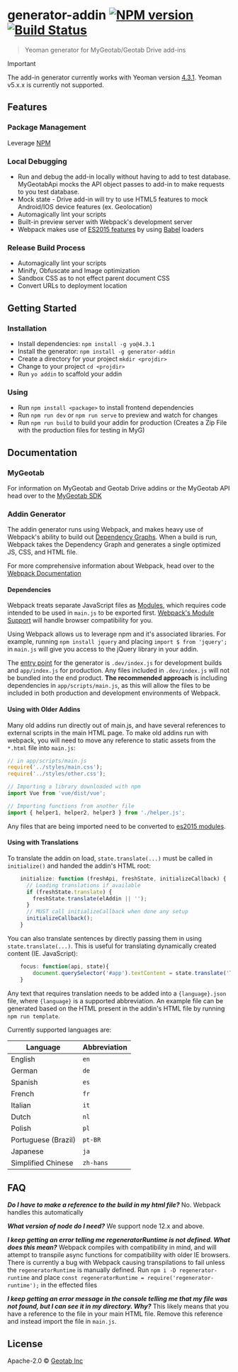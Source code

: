 # generator-addin [![NPM version][npm-image]][npm-url] [![Build Status](https://travis-ci.org/Geotab/generator-addin.svg?branch=master)](https://travis-ci.org/Geotab/generator-addin)

> Yeoman generator for MyGeotab/Geotab Drive add-ins

> [!IMPORTANT]
> The add-in generator currently works with Yeoman version [4.3.1](https://github.com/yeoman/yo/releases/tag/v4.3.1). Yeoman v5.x.x is currently not supported.
## Features

### Package Management
Leverage [NPM](https://www.npmjs.com/)

### Local Debugging

- Run and debug the add-in locally without having to add to test database. MyGeotabApi mocks the API object passes to add-in to make requests to you test database.
- Mock state - Drive add-in will try to use HTML5 features to mock Android/IOS device features (ex. Geolocation)
- Automagically lint your scripts
- Built-in preview server with Webpack's development server
- Webpack makes use of [ES2015 features](https://babeljs.io/docs/learn-es2015/) by using [Babel](https://babeljs.io) loaders

### Release Build Process

- Automagically lint your scripts
- Minify, Obfuscate and Image optimization
- Sandbox CSS as to not effect parent document CSS
- Convert URLs to deployment location

## Getting Started

### Installation
- Install dependencies: `npm install -g yo@4.3.1`
- Install the generator: `npm install -g generator-addin`
- Create a directory for your project `mkdir <projdir>`
- Change to your project `cd <projdir>`
- Run `yo addin` to scaffold your addin

### Using
- Run `npm install <package>` to install frontend dependencies
- Run `npm run dev` or `npm run serve` to preview and watch for changes
- Run `npm run build` to build your addin for production (Creates a Zip File with the production files for testing in MyG)
## Documentation

### MyGeotab

For information on MyGeotab and Geotab Drive addins or the MyGeotab API head over to the [MyGeotab SDK](https://developers.geotab.com/myGeotab/introduction)

### Addin Generator

The addin generator runs using Webpack, and makes heavy use of Webpack's ability to build out [Dependency Graphs](https://webpack.js.org/concepts/dependency-graph/). When a build is run, Webpack takes the Dependency Graph and generates a single optimized JS, CSS, and HTML file.

For more comprehensive information about Webpack, head over to the [Webpack Documentation](https://webpack.js.org/concepts/)

#### Dependencies

Webpack treats separate JavaScript files as [Modules](https://developer.mozilla.org/en-US/docs/Web/JavaScript/Guide/Modules), which requires code intended to be used in `main.js` to be exported first. [Webpack's Module Support](https://webpack.js.org/guides/getting-started/#modules) will handle browser compatibility for you.

Using Webpack allows us to leverage npm and it's associated libraries. For example, running `npm install jquery` and placing `import $ from 'jquery';` in `main.js` will give you access to the jQuery library in your addin.

The [entry point](https://webpack.js.org/concepts/#entry) for the generator is `.dev/index.js` for development builds and `app/index.js` for production. Any files included in `.dev/index.js` will not be bundled into the end product. **The recommended approach** is including dependencies in `app/scripts/main.js`, as this will allow the files to be included in both production and development environments of Webpack.


#### Using with Older Addins

Many old addins run directly out of main.js, and have several references to external scripts in the main HTML page. To make old addins run with webpack, you will need to move any reference to static assets from the `*.html` file into `main.js`:

```javascript
// in app/scripts/main.js
require('../styles/main.css');
require('../styles/other.css');

// Importing a library downloaded with npm
import Vue from 'vue/dist/vue';

// Importing functions from another file
import { helper1, helper2, helper3 } from './helper.js';

```

Any files that are being imported need to be converted to [es2015 modules](https://developer.mozilla.org/en-US/docs/Web/JavaScript/Guide/Modules).

#### Using with Translations

To translate the addin on load, `state.translate(...)` must be called in `initialize()` and handed the addin's HTML root:
```javascript
    initialize: function (freshApi, freshState, initializeCallback) {
      // Loading translations if available
      if (freshState.translate) {
        freshState.translate(elAddin || '');
      }
      // MUST call initializeCallback when done any setup
      initializeCallback();
    }
```

You can also translate sentences by directly passing them in using `state.translate(...)`. This is useful for translating dynamically created content (IE. JavaScript): 
```javascript
    focus: function(api, state){
        document.querySelector('#app').textContent = state.translate('Translate this sentence');
    }
```

Any text that requires translation needs to be added into a `{language}.json` file, where `{language}` is a supported abbreviation. An example file can be generated based on the HTML present in the addin's HTML file by running `npm run template`. 

Currently supported languages are:

| Language | Abbreviation |
| ---------|--------------|
| English | `en` |
| German | `de` |
| Spanish | `es` |
| French | `fr` |
| Italian | `it` |
| Dutch | `nl` |
| Polish | `pl` |
| Portuguese (Brazil) | `pt-BR` |
| Japanese | `ja` |
| Simplified Chinese | `zh-hans` |

## FAQ

**_Do I have to make a reference to the build in my html file?_**
No. Webpack handles this automatically

**_What version of node do I need?_**
We support node 12.x and above.

**_I keep getting an error telling me regeneratorRuntime is not defined. What does this mean?_**
Webpack compiles with compatibility in mind, and will attempt to transpile async functions for compatibility with older IE browsers. There is currently a bug with Webpack causing transpilations to fail unless the `regeneratorRuntime` is manually defined. Run `npm i -D regenerator-runtime` and place `const regeneratorRuntime = require('regenerator-runtime');` in the effected files

**_I keep getting an error message in the console telling me that my file was not found, but I can see it in my directory. Why?_**
This likely means that you have a reference to the file in your main HTML file. Remove this reference and instead import the file in `main.js`.

## License

Apache-2.0 © [Geotab Inc](https://geotab.com)

[npm-image]: https://badge.fury.io/js/generator-addin.svg
[npm-url]: https://npmjs.org/package/generator-addin
[travis-image]: https://travis-ci.org/geotab/generator-addin.svg?branch=master
[travis-url]: https://travis-ci.org/geotab/generator-addin
